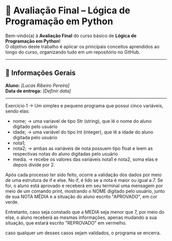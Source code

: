 # 🧠 Avaliação Final – Lógica de Programação em Python

Bem-vindo(a) à **Avaliação Final** do curso básico de **Lógica de Programação em Python**!  
O objetivo deste trabalho é aplicar os principais conceitos aprendidos ao longo do curso, organizando tudo em um repositório no GitHub.

---

## 🧾 Informações Gerais

**Aluno:** _[Lucas Ribeiro Pereira]_    
**Data de entrega:** _[Definir data]_

---

Exercício 1 -> Um simples e pequeno programa que possui cinco variáveis, sendo elas:
- nome; -> uma varíavel de tipo Str (string), que lê o nome do aluno digitado pelo usuário
- idade; -> uma variável do tipo Int (integer), que lê a idade do aluno digitada pelo usuário
- nota1; 
- nota2; -> ambas as variáveis de nota possuem tipo float e leem as respectivas notas do aluno digitadas pelo usuário
- media. -> recebe os valores das variáveis nota1 e nota2, soma elas e depois divide por 2.

Após cada processo ter sido feito, ocorre a validação dos dados por meio de uma estrutura de if e else. No if, é lido se a nota é maior ou igual a 7. Se for, o aluno está aprovado e receberá em seu terminal uma mensagem por meio de um comando print, mostrando o NOME digitado pelo usuário, junto de sua NOTA MÉDIA e a situação do aluno escrito "APROVADO", em cor verde.

Entretanto, caso seja constado que a MEDIA seja menor que 7, por meio do else, o aluno receberá as mesmas informações, apenas mudando a sua situação, que estará escrito "REPROVADO" em vermelho.

caso qualquer um desses casos sejam validados, o programa se encerra.